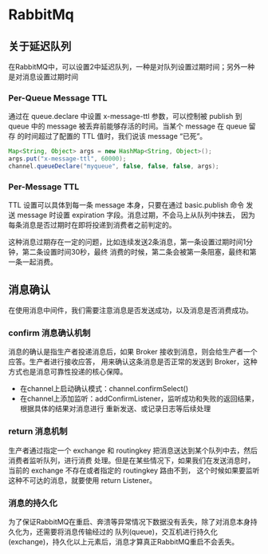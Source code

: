# RabbitMq
## 关于延迟队列
在RabbitMQ中，可以设置2中延迟队列，一种是对队列设置过期时间；另外一种
是对消息设置过期时间
### Per-Queue Message TTL
通过在 queue.declare 中设置 x-message-ttl 参数，可以控制被 publish 
到 queue 中的 message 被丢弃前能够存活的时间。当某个 message 在 queue 留存
的时间超过了配置的 TTL 值时，我们说该 message “已死”。
```java
Map<String, Object> args = new HashMap<String, Object>();
args.put("x-message-ttl", 60000);
channel.queueDeclare("myqueue", false, false, false, args);
```

### Per-Message TTL
TTL 设置可以具体到每一条 message 本身，只要在通过 basic.publish 命令
发送 message 时设置 expiration 字段。消息过期，不会马上从队列中抹去，
因为每条消息是否过期时在即将投递到消费者之前判定的。

这种消息过期存在一定的问题，比如连续发送2条消息，第一条设置过期时间1分钟，第二条设置时间30秒，最终
消费的时候，第二条会被第一条阻塞，最终和第一条一起消费。

## 消息确认
在使用消息中间件，我们需要注意消息是否发送成功，以及消息是否消费成功。
### confirm 消息确认机制
消息的确认是指生产者投递消息后，如果 Broker 接收到消息，则会给生产者一个应答。生产者进行接收应答，
用来确认这条消息是否正常的发送到 Broker，这种方式也是消息可靠性投递的核心保障。

- 在channel上启动确认模式：channel.confirmSelect()
- 在channel上添加监听：addConfirmListener，监听成功和失败的返回结果，根据具体的结果对消息进行
重新发送、或记录日志等后续处理

### return 消息机制
生产者通过指定一个 exchange 和 routingkey 把消息送达到某个队列中去，然后消费者监听队列，进行消费
处理。但是在某些情况下，如果我们在发送消息时，当前的 exchange 不存在或者指定的 routingkey 路由不到，
这个时候如果要监听这种不可达的消息，就要使用 return Listener。

### 消息的持久化
为了保证RabbitMQ在重启、奔溃等异常情况下数据没有丢失，除了对消息本身持久化为，还需要将消息传输经过的
队列(queue)，交互机进行持久化(exchange)，持久化以上元素后，消息才算真正RabbitMQ重启不会丢失。
